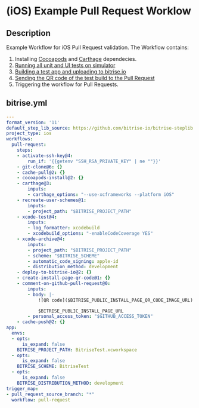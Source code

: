 # (iOS) Example Pull Request Worklow

## Description

Example Workflow for iOS Pull Request validation. The Workflow contains:

1. Installing [Cocoapods](/recipes/ios-cache-cocoapods.md) and [Carthage](/recipes/ios-install-carthage-dependencies.md) dependecies.
2. [Running all unit and UI tests on simulator](/recipes/ios-simulator-test.md)
3. [Building a test app and uploading to bitrise.io](/recipes/ios-deploy-to-bitrise.md)
4. [Sending the QR code of the test build to the Pull Request](/recipes/github-pull-request-build-qr-code.md)
5. Triggering the workflow for Pull Requests.

## bitrise.yml

```yaml
---
format_version: '11'
default_step_lib_source: https://github.com/bitrise-io/bitrise-steplib.git
project_type: ios
workflows:
  pull-request:
    steps:
    - activate-ssh-key@4:
        run_if: '{{getenv "SSH_RSA_PRIVATE_KEY" | ne ""}}'
    - git-clone@6: {}
    - cache-pull@2: {}
    - cocoapods-install@2: {}
    - carthage@3:
        inputs:
        - carthage_options: "--use-xcframeworks --platform iOS"
    - recreate-user-schemes@1:
        inputs:
        - project_path: "$BITRISE_PROJECT_PATH"
    - xcode-test@4:
        inputs:
        - log_formatter: xcodebuild
        - xcodebuild_options: "-enableCodeCoverage YES"
    - xcode-archive@4:
        inputs:
        - project_path: "$BITRISE_PROJECT_PATH"
        - scheme: "$BITRISE_SCHEME"
        - automatic_code_signing: apple-id
        - distribution_method: development
    - deploy-to-bitrise-io@2: {}
    - create-install-page-qr-code@1: {}
    - comment-on-github-pull-request@0:
        inputs:
        - body: |-
            ![QR code]($BITRISE_PUBLIC_INSTALL_PAGE_QR_CODE_IMAGE_URL)

            $BITRISE_PUBLIC_INSTALL_PAGE_URL
        - personal_access_token: "$GITHUB_ACCESS_TOKEN"
    - cache-push@2: {}
app:
  envs:
  - opts:
      is_expand: false
    BITRISE_PROJECT_PATH: BitriseTest.xcworkspace
  - opts:
      is_expand: false
    BITRISE_SCHEME: BitriseTest
  - opts:
      is_expand: false
    BITRISE_DISTRIBUTION_METHOD: development
trigger_map:
- pull_request_source_branch: "*"
  workflow: pull-request
```
